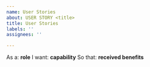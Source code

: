 ```yaml
---
name: User Stories
about: USER STORY <title>
title: User Stories
labels: ''
assignees: ''

---
```


As a: **role**
I want: **capability**
So that: **received benefits**

